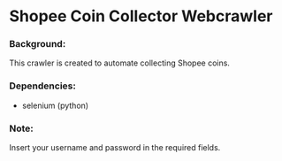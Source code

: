 # Shopee Coin Collector Webcrawler

### Background:
This crawler is created to automate collecting Shopee coins.

### Dependencies:
- selenium (python)

### Note:
Insert your username and password in the required fields.

